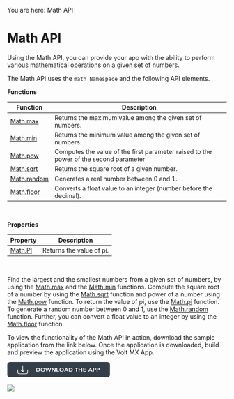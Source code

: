                             

You are here: Math API

Math API
========

Using the Math API, you can provide your app with the ability to perform various mathematical operations on a given set of numbers.

The Math API uses the `math Namespace` and the following API elements.

**Functions**

  
| Function | Description |
| --- | --- |
| [Math.max](voltmx.math_functions.md#math.max) | Returns the maximum value among the given set of numbers. |
| [Math.min](voltmx.math_functions.md#math.min) | Returns the minimum value among the given set of numbers. |
| [Math.pow](voltmx.math_functions.md#math.pow) | Computes the value of the first parameter raised to the power of the second parameter |
| [Math.sqrt](voltmx.math_functions.md#math.sqr) | Returns the square root of a given number. |
| [Math.random](voltmx.math_functions.md#math.ran) | Generates a real number between 0 and 1. |
| [Math.floor](voltmx.math_functions.md#math.floor) | Converts a float value to an integer (number before the decimal). |

 

**Properties**

| Property | Description |
| --- | --- |
| [Math.PI](voltmx.math_functions.md#math.pi) | Returns the value of pi. |

 

Find the largest and the smallest numbers from a given set of numbers, by using the [Math.max](voltmx.math_functions.md#math.max) and the [Math.min](voltmx.math_functions.md#math.min) functions. Compute the square root of a number by using the [Math.sqrt](voltmx.math_functions.md#math.sqr) function and power of a number using the [Math.pow](voltmx.math_functions.md#math.pow) function. To return the value of pi, use the [Math.pi](voltmx.math_functions.md#math.pi) function. To generate a random number between 0 and 1, use the [Math.random](voltmx.math_functions.md#math.ran) function. Further, you can convert a float value to an integer by using the [Math.floor](voltmx.math_functions.md#math.floor) function.

To view the functionality of the Math API in action, download the sample application from the link below. Once the application is downloaded, build and preview the application using the Volt MX App.  

[![](resources/images/download_button_08__002__236x35.png)](https://github.com/HCL-TECH-SOFTWARE/volt-mx-samples/tree/main/MathAPI)

![](resources/prettify/onload.png)
